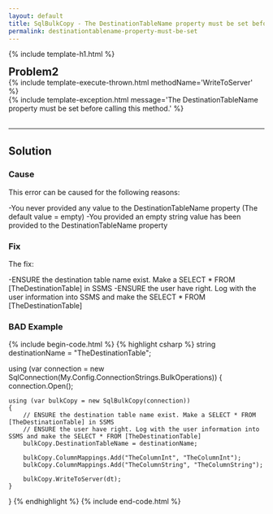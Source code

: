 ```yaml
---
layout: default
title: SqlBulkCopy - The DestinationTableName property must be set before calling this method.
permalink: destinationtablename-property-must-be-set
---
```


{% include template-h1.html %}

<div class="card">
  <div class="card-header">
     <h2 style="margin-top: 0px; margin-bottom: 0px;">Problem2</h2>
  </div>
     <div class="card-block">
{% include template-execute-thrown.html methodName='WriteToServer' %}
<br />
{% include template-exception.html message='The DestinationTableName property must be set before calling this method.' %}
     </div>
</div>

<br />
<hr>
<br />

<div class="card">
  <div class="card-header">
     <h2 style="margin-top: 0px; margin-bottom: 0px;">Solution</h2>
  </div>
  <div class="card-block">
     <h3 class="card-title">Cause</h3>
This error can be caused for the following reasons:

-You never provided any value to the DestinationTableName property (The default value = empty)
-You provided an empty string value has been provided to the DestinationTableName property

  </div>
  <div class="card-block">
     <h3 class="card-title">Fix</h3>
The fix:

-ENSURE the destination table name exist. Make a SELECT * FROM [TheDestinationTable] in SSMS
-ENSURE the user have right. Log with the user information into SSMS and make the SELECT * FROM [TheDestinationTable]

  </div>
  
  <div class="card-block">
     <h3 class="card-title">BAD Example</h3>
     
{% include begin-code.html %}
{% highlight csharp %}
string destinationName = "TheDestinationTable";

using (var connection = new SqlConnection(My.Config.ConnectionStrings.BulkOperations))
{
    connection.Open();

    using (var bulkCopy = new SqlBulkCopy(connection))
    {
        // ENSURE the destination table name exist. Make a SELECT * FROM [TheDestinationTable] in SSMS
        // ENSURE the user have right. Log with the user information into SSMS and make the SELECT * FROM [TheDestinationTable]
        bulkCopy.DestinationTableName = destinationName;

        bulkCopy.ColumnMappings.Add("TheColumnInt", "TheColumnInt");
        bulkCopy.ColumnMappings.Add("TheColumnString", "TheColumnString");

        bulkCopy.WriteToServer(dt);
    }
}
{% endhighlight %}
{% include end-code.html %}

  </div>
</div>
<br /><br />
